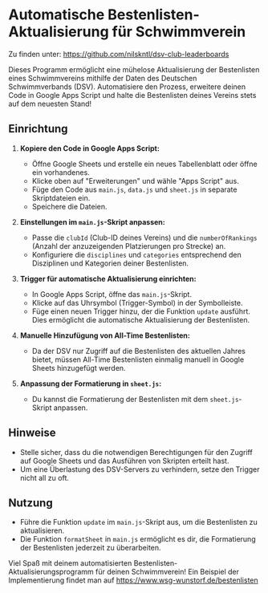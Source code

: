 # Automatische Bestenlisten-Aktualisierung für Schwimmverein

Zu finden unter:
https://github.com/nilskntl/dsv-club-leaderboards

Dieses Programm ermöglicht eine mühelose Aktualisierung der Bestenlisten eines Schwimmvereins mithilfe der Daten des Deutschen Schwimmverbands (DSV). Automatisiere den Prozess, erweitere deinen Code in Google Apps Script und halte die Bestenlisten deines Vereins stets auf dem neuesten Stand!

## Einrichtung

1. **Kopiere den Code in Google Apps Script:**
    - Öffne Google Sheets und erstelle ein neues Tabellenblatt oder öffne ein vorhandenes.
    - Klicke oben auf "Erweiterungen" und wähle "Apps Script" aus.
    - Füge den Code aus `main.js`, `data.js` und `sheet.js` in separate Skriptdateien ein.
    - Speichere die Dateien.

2. **Einstellungen im `main.js`-Skript anpassen:**
    - Passe die `clubId` (Club-ID deines Vereins) und die `numberOfRankings` (Anzahl der anzuzeigenden Platzierungen pro Strecke) an.
    - Konfiguriere die `disciplines` und `categories` entsprechend den Disziplinen und Kategorien deiner Bestenlisten.

3. **Trigger für automatische Aktualisierung einrichten:**
    - In Google Apps Script, öffne das `main.js`-Skript.
    - Klicke auf das Uhrsymbol (Trigger-Symbol) in der Symbolleiste.
    - Füge einen neuen Trigger hinzu, der die Funktion `update` ausführt. Dies ermöglicht die automatische Aktualisierung der Bestenlisten.

4. **Manuelle Hinzufügung von All-Time Bestenlisten:**
    - Da der DSV nur Zugriff auf die Bestenlisten des aktuellen Jahres bietet, müssen All-Time Bestenlisten einmalig manuell in Google Sheets hinzugefügt werden.

5. **Anpassung der Formatierung in `sheet.js`:**
    - Du kannst die Formatierung der Bestenlisten mit dem `sheet.js`-Skript anpassen.

## Hinweise

- Stelle sicher, dass du die notwendigen Berechtigungen für den Zugriff auf Google Sheets und das Ausführen von Skripten erteilt hast.
- Um eine Überlastung des DSV-Servers zu verhindern, setze den Trigger nicht all zu oft.

## Nutzung

- Führe die Funktion `update` im `main.js`-Skript aus, um die Bestenlisten zu aktualisieren.
- Die Funktion `formatSheet` in `main.js` ermöglicht es dir, die Formatierung der Bestenlisten jederzeit zu überarbeiten.

Viel Spaß mit deinem automatisierten Bestenlisten-Aktualisierungsprogramm für deinen Schwimmverein! Ein Beispiel der Implementierung findet man auf https://www.wsg-wunstorf.de/bestenlisten

